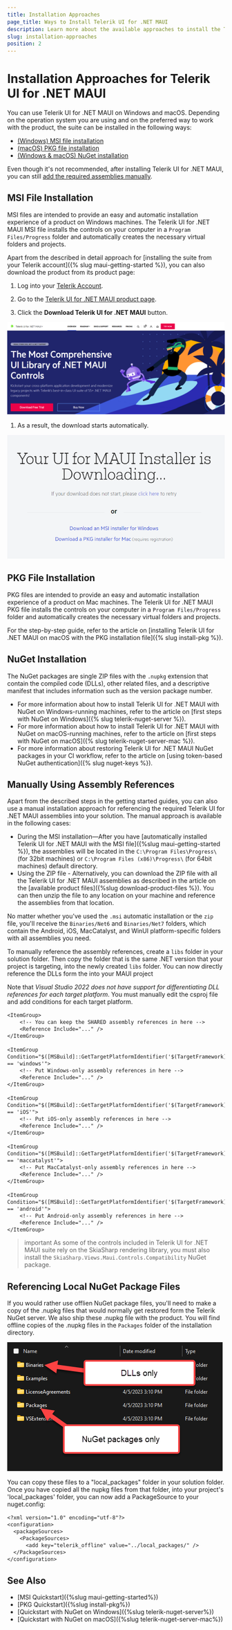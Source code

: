 ```yaml
---
title: Installation Approaches
page_title: Ways to Install Telerik UI for .NET MAUI
description: Learn more about the available approaches to install the Telerik UI for .NET MAUI product files, assemblies, and controls on Windows and macOS by using the MSI or PKG files, or the Telerik NuGet server.
slug: installation-approaches
position: 2
---
```


# Installation Approaches for Telerik UI for .NET MAUI

You can use Telerik UI for .NET MAUI on Windows and macOS. Depending on the operation system you are using and on the preferred way to work with the product, the suite can be installed in the following ways:

* [(Windows) MSI file installation](#msi-file-installation)
* [(macOS) PKG file installation](#pkg-file-installation)
* [(Windows & macOS) NuGet installation](#nuget-installation)

Even though it's not recommended, after installing Telerik UI for .NET MAUI, you can still [add the required assemblies manually](#manually-adding-the-required-assemblies).  

## MSI File Installation

MSI files are intended to provide an easy and automatic installation experience of a product on Windows machines. The Telerik UI for .NET MAUI MSI file installs the controls on your computer in a `Program Files/Progress` folder and automatically creates the necessary virtual folders and projects.

Apart from the described in detail approach for [installing the suite from your Telerik account]({% slug maui-getting-started %}), you can also download the product from its product page:

1. Log into your [Telerik Account](https://www.telerik.com/account/).

1. Go to the [Telerik UI for .NET MAUI product page](https://www.telerik.com/maui-ui).

1. Click the **Download Telerik UI for .NET MAUI** button.

  ![Product page for downloading Telerik UI for .NET MAUI](../images/download_maui2.png)

1. As a result, the download starts automatically.

  ![Your UI for MAUI Installer is downloading... page](../images/downloading-maui.png)

## PKG File Installation

PKG files are intended to provide an easy and automatic installation experience of a product on Mac machines. The Telerik UI for .NET MAUI PKG file installs the controls on your computer in a `Program Files/Progress` folder and automatically creates the necessary virtual folders and projects.

For the step-by-step guide, refer to the article on [installing Telerik UI for .NET MAUI on macOS with the PKG installation file]({% slug install-pkg %}).

## NuGet Installation

The NuGet packages are single ZIP files with the `.nupkg` extension that contain the compiled code (DLLs), other related files, and a descriptive manifest that includes information such as the version package number.

* For more information about how to install Telerik UI for .NET MAUI with NuGet on Windows-running machines, refer to the article on [first steps with NuGet on Windows]({% slug telerik-nuget-server %}).
* For more information about how to install Telerik UI for .NET MAUI with NuGet on macOS-running machines, refer to the article on [first steps with NuGet on macOS]({% slug telerik-nuget-server-mac %}).
* For more information about restoring Telerik UI for .NET MAUI NuGet packages in your CI workflow, refer to the article on [using token-based NuGet authentication]({% slug nuget-keys %}).

## Manually Using Assembly References

Apart from the described steps in the getting started guides, you can also use a manual installation approach for referencing the required Telerik UI for .NET MAUI assemblies into your solution. The manual approach is available in the following cases:

* During the MSI installation&mdash;After you have [automatically installed Telerik UI for .NET MAUI with the MSI file]({%slug maui-getting-started %}), the assemblies will be located in the `C:\Program Files\Progress\` (for 32bit machines) or `C:\Program Files (x86)\Progress\` (for 64bit machines) default directory.
* Using the ZIP file - Alternatively, you can download the ZIP file with all the Telerik UI for .NET MAUI assemblies as described in the article on the [available product files]({%slug download-product-files %}). You can then unzip the file to any location on your machine and reference the assemblies from that location.

No matter whether you've used the `.msi` automatic installation or the `zip` file, you'll receive the `Binaries/Net6` and `Binaries/Net7` folders, which contain the Android, iOS, MacCatalyst, and WinUI platform-specific folders with all assemblies you need.

To manually reference the assembly references, create a `libs` folder in your solution folder. Then copy the folder that is the same .NET version that your project is targeting, into the newly created `libs` folder. You can now directly reference the DLLs form the into your MAUI project

Note that *Visual Studio 2022 does not have support for differentiating DLL references for each target platform*. You must manually edit the csproj file and add conditions for each target platform.

```
<ItemGroup>
    <!-- You can keep the SHARED assembly references in here -->
    <Reference Include="..." />
</ItemGroup>

<ItemGroup Condition="$([MSBuild]::GetTargetPlatformIdentifier('$(TargetFramework)')) == 'windows'">
    <!-- Put Windows-only assembly references in here -->
    <Reference Include="..." />
</ItemGroup>

<ItemGroup Condition="$([MSBuild]::GetTargetPlatformIdentifier('$(TargetFramework)')) == 'iOS'">
    <!-- Put iOS-only assembly references in here -->
    <Reference Include="..." />
</ItemGroup>

<ItemGroup Condition="$([MSBuild]::GetTargetPlatformIdentifier('$(TargetFramework)')) == 'maccatalyst'">
    <!-- Put MacCatalyst-only assembly references in here -->
    <Reference Include="..." />
</ItemGroup>

<ItemGroup Condition="$([MSBuild]::GetTargetPlatformIdentifier('$(TargetFramework)')) == 'android'">
    <!-- Put Android-only assembly references in here -->
    <Reference Include="..." />
</ItemGroup>
```

>important As some of the controls included in Telerik UI for .NET MAUI suite rely on the SkiaSharp rendering library, you must also install the `SkiaSharp.Views.Maui.Controls.Compatibility` NuGet package.

## Referencing Local NuGet Package Files

If you would rather use offlien NuGet package files, you'll need to make a copy of the .nupkg files that would normally get restored form the Telerik NuGet server. We also ship these .nupkg file with the product. You will find offline copies of the .nupkg files in the `Packages` folder of the installation directory. 

![.NET MAUI Platforms Packages folders](./images/installation-folders.png)

You can copy these files to a "local_packages" folder in your solution folder. Once you have copied all the nupkg files from that folder, into your project's 'local_packages' folder, you can now add a PackageSource to your nuget.config:

```
<?xml version="1.0" encoding="utf-8"?>
<configuration>
  <packageSources> 
    <PackageSources>
      <add key="telerik_offline" value="../local_packages/" />
  </PackageSources>
</configuration>
```

## See Also

* [MSI Quickstart]({%slug maui-getting-started%})
* [PKG Quickstart]({%slug install-pkg%})
* [Quickstart with NuGet on Windows]({%slug telerik-nuget-server%})
* [Quickstart with NuGet on macOS]({%slug telerik-nuget-server-mac%})
